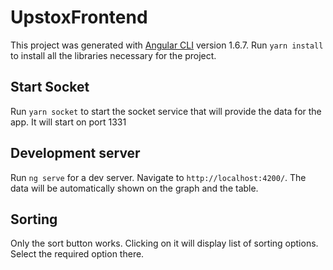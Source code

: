 # UpstoxFrontend

This project was generated with [Angular CLI](https://github.com/angular/angular-cli) version 1.6.7.
Run `yarn install` to install all the libraries necessary for the project.

## Start Socket

Run `yarn socket` to start the socket service that will provide the data for the app. It will start on port 1331

## Development server

Run `ng serve` for a dev server. Navigate to `http://localhost:4200/`. The data will be automatically shown on the graph and the table.

## Sorting

Only the sort button works. Clicking on it will display list of sorting options. Select the required option there.


